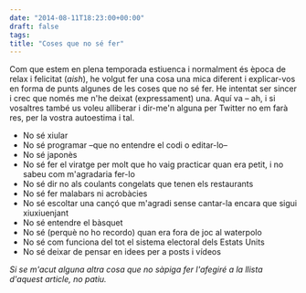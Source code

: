 ```yaml
---
date: "2014-08-11T18:23:00+00:00"
draft: false
tags: 
title: "Coses que no sé fer"
---
```

Com que estem en plena temporada estiuenca i normalment és època de relax i felicitat (*aish*), he volgut fer una cosa una mica diferent i explicar-vos en forma de punts algunes de les coses que no sé fer. He intentat ser sincer i crec que només me n'he deixat (expressament) una. Aquí va – ah, i si vosaltres també us voleu alliberar i dir-me'n alguna per Twitter no em farà res, per la vostra autoestima i tal.

<!-- more -->

- No sé xiular
- No sé programar –que no entendre el codi o editar-lo–
- No sé japonès
- No sé fer el viratge per molt que ho vaig practicar quan era petit, i no sabeu com m'agradaria fer-lo
- No sé dir no als coulants congelats que tenen els restaurants
- No sé fer malabars ni acrobàcies
- No sé escoltar una cançó que m'agradi sense cantar-la encara que sigui xiuxiuenjant
- No sé entendre el bàsquet
- No sé (perquè no ho recordo) quan era fora de joc al waterpolo
- No sé com funciona del tot el sistema electoral dels Estats Units
- No sé deixar de pensar en idees per a posts i vídeos

*Si se m'acut alguna altra cosa que no sàpiga fer l'afegiré a la llista d'aquest article, no patiu.*